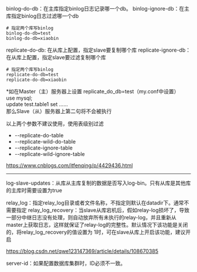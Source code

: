 binlog-do-db：在主库指定binlog日志记录哪一个db。
binlog-ignore-db：在主库指定binlog日志过滤哪一个db
``` shell
# 指定两个库写binlog
binlog-do-db=test  
binlog-do-db=xiaobin
```

replicate-do-db: 在从库上配置，指定slave要复制哪个库
replicate-ignore-db：在从库上配置，指定slave要过滤复制哪个库
``` shell
# 指定两个库写binlog
replicate-do-db=test  
replicate-do-db=xiaobin
```

*如在Master（主）服务器上设置 replicate_do_db=test（my.conf中设置）  
use mysql;  
update test.table1 set ......  
那么Slave（从）服务器上第二句将不会被执行

以上两个参数不建议使用，使用表级别过滤
- --replicate-do-table
- --replicate-wild-do-table
- --replicate-ignore-table
- --replicate-wild-ignore-table

https://www.cnblogs.com/itfenqing/p/4429436.html

***
log-slave-updates：从库从主库复制的数据是否写入log-bin。只有从库是其他库的主库时需要设置为true


relay_log：指定relay_log目录或者文件名称，不指定则默认在datadir下。通常不需要指定
relay_log_recovery：当slave从库宕机后，假如relay-log损坏了，导致一部分中继日志没有处理，则自动放弃所有未执行的relay-log，并且重新从master上获取日志，这样就保证了relay-log的完整性。默认情况下该功能是关闭的，将relay_log_recovery的值设置为 1时，可在slave从库上开启该功能，建议开启

https://blog.csdn.net/qwe123147369/article/details/108670385

server-id：如果配置数据库集群时，ID必须不一致。
